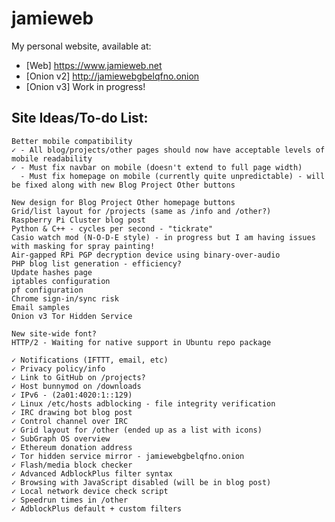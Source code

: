 # jamieweb

My personal website, available at:

* [Web] https://www.jamieweb.net
* [Onion v2] http://jamiewebgbelqfno.onion
* [Onion v3] Work in progress!

## Site Ideas/To-do List:
    Better mobile compatibility
    ✓ - All blog/projects/other pages should now have acceptable levels of mobile readability
    ✓ - Must fix navbar on mobile (doesn't extend to full page width)
      - Must fix homepage on mobile (currently quite unpredictable) - will be fixed along with new Blog Project Other buttons
    
    New design for Blog Project Other homepage buttons
    Grid/list layout for /projects (same as /info and /other?)
    Raspberry Pi Cluster blog post
    Python & C++ - cycles per second - "tickrate"
    Casio watch mod (N-O-D-E style) - in progress but I am having issues with masking for spray painting!
    Air-gapped RPi PGP decryption device using binary-over-audio
    PHP blog list generation - efficiency?
    Update hashes page
    iptables configuration
    pf configuration
    Chrome sign-in/sync risk
    Email samples
    Onion v3 Tor Hidden Service
    
    New site-wide font?
    HTTP/2 - Waiting for native support in Ubuntu repo package
    
    ✓ Notifications (IFTTT, email, etc)
    ✓ Privacy policy/info
    ✓ Link to GitHub on /projects?
    ✓ Host bunnymod on /downloads
    ✓ IPv6 - (2a01:4020:1::129)
    ✓ Linux /etc/hosts adblocking - file integrity verification
    ✓ IRC drawing bot blog post
    ✓ Control channel over IRC
    ✓ Grid layout for /other (ended up as a list with icons)
    ✓ SubGraph OS overview
    ✓ Ethereum donation address
    ✓ Tor hidden service mirror - jamiewebgbelqfno.onion
    ✓ Flash/media block checker
    ✓ Advanced AdblockPlus filter syntax
    ✓ Browsing with JavaScript disabled (will be in blog post)
    ✓ Local network device check script
    ✓ Speedrun times in /other
    ✓ AdblockPlus default + custom filters
